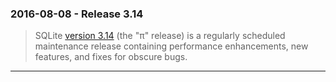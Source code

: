 ### 2016\-08\-08 \- Release 3\.14


> SQLite [version 3\.14](releaselog/3_14.html) (the "π" release)
> is a regularly scheduled maintenance
> release containing performance enhancements, new features, and fixes for
> obscure bugs.



---

